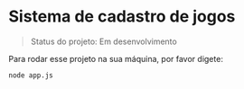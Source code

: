 # Sistema de cadastro de jogos

> Status do projeto: Em desenvolvimento

Para rodar esse projeto na sua máquina, por favor digete:

```
node app.js
```
